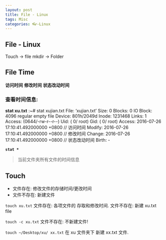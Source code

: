 ```yaml
---
layout: post
title: File - Linux
tags: Misc
categories: 👓-Linux
---
```



## File - Linux

Touch → file
mkdir → Folder




## File Time
**访问时间**
**修改时间**
**状态改动时间**


### 查看时间信息:
**stat xu.txt**
	:~# stat xujian.txt
	  File: ‘xujian.txt’
	  Size: 0         	Blocks: 0          IO Block: 4096   regular empty file
	Device: 801h/2049d	Inode: 1231468     Links: 1
	Access: (0644/-rw-r--r--)  Uid: (    0/    root)   Gid: (    0/    root)
	Access: 2016-07-26 17:10:41.492000000 +0800
	// 访问时间
	Modify: 2016-07-26 17:10:41.492000000 +0800
	// 修改时间
	Change: 2016-07-26 17:10:41.492000000 +0800
	// 状态改动时间
	 Birth: -

**`stat *`**
> 当前文件夹所有文件的时间信息





## Touch 
- 文件存在:   修改文件的存储时间/更改时间
- 文件不存在: 新建文件



`touch xu.txt`
文件存在:  各项文件的 存取和修改时间.
文件不存在: 新建 xu.txt file

`touch -c xu.txt`
文件不存在: 不新建文件!





`touch ~/Desktop/xu/ xx.txt`
在 xu 文件夹下 新建 xx.txt 文件.

 









